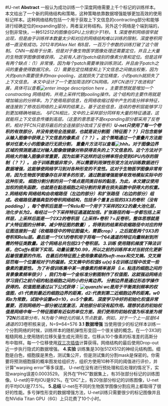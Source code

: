 #U-net
**Abstract**
一般认为成功训练一个深度网络需要上千个标记的训练样本。本文给出了一个新的网络结构和策略，这种策略依靠数据增强能够更加高效的使用标记样本。这种网络结构包括一个用于获取上下文信息的contracting部分和能够进行经确定位的expanding部分，两者呈对称结构。另外这个网络是个端到端的，分割非常快，一种512*512的图像在GPU上分割少于1秒。
**1.**
深度卷积网络很早就出现，但是由于训练样本数量太少和对应的网络结构难以训练的限制，深度卷积网络一直没有成功。2012年的Alex Net 有8层，一百万个参数的训练打破了这个限制。
CNN一般用于分类，但是对于像生物医学图像处理还需要定位，并且上大量的生物医学图像很难获得。
之前有人进行patch级别的像素分类和定位。但是这样有两个缺点：（1）非常慢，因为每个patch需要单独训练测试，并且由于patch之间的重叠使得数据冗余。（2）需要在定位精度和上下文信息之间做出权衡，因为大的patch需要很多的max-pooling，这就损失了定位精度，小的patch就损失了上下文信息。
本文中设计了一个更加简洁的FCN网络。对FCN进行了改进和扩展，具体可以查看![enter image description here](!%5BAlt%20text%5D%28./1523278348911.png%29)
。主要思想就是增加一个constracting 网络结构，并用上采样代替pooling操作。这个结构的主要作用就是增加输出的分辨率。为了使用局部信息，在网络收缩过程中产生的高分辨率特征，被连接到了修改后网络的上采样的结果上。基于这些信息，连续的卷积层能够学习到更加精确地输出。
与FCN相比，文中的上采样部分同样有大量的特征通道，这就能将上下文信息传播到高层。（这里的意思是不是expanding部分都采用了反卷积，相对于FCN只是将最后的全连接部分改成了反卷积）**U-net只使用了每一个卷积的有效部分，并没有使用全连接层，也就是说分割图（特征图？？）只包含能够从输入图像中获得上下文信息的像素点（？？）。**这个策略通过一个重叠片方法能够对任意大小的图像进行无损分割，
重叠片方法可以查看![hhh](/hhh.png)。对于图像边界区域的预测是通过对输入图像做镜像对称获得丢失的上下文信息的。这个方法对于网络大的输入图像非常重要，因为如果不这样的话分辨率将会受到GPU内存的限制（？？）。
由于训练数据非常少，所以需要利用弹性形变方法对训练数据进行数据增强，这能够使网络学习到对各种形变的不变性。这对于生物医学图像非常有用，因为生物医学图像存在非常多的形变，通过数据增强能够有效地模拟实际中的这种形变。
**细胞分割分割的另一个难点是同类目标的黏连，为此，本文建议使用加权的损失函数，也就是在黏连细胞之间分割的背景在损失函数中获得大的权重。**
**2.网络结构**
网络结构由收缩路径（左边的部分）和扩张路径（右边的部分）组成。收缩路径遵循典型的卷积网络结构，包括多个重复出现的3X3的卷积（没有padding），每个卷积后面是一个Relu和一个用于下采样的2X2的最大池化层，池化步长为2。每经过一个下采样特征通道就加倍。扩张路径的每一步都包括上采样层，上采样后面是一个2X2的卷积层（上采样+卷积？=反卷积，整体思想就是扩大特征图的分辨率，减少特征图的数量），将得到的结果和收缩路径中对应的特征图连接到一起（收缩路径中的特征图偏大，需要crop），之后就是两个3X3的卷积和Relu层。最后是一个1X1的卷积用于将每一个64通道的特征向量映射到所需的特征类数量。这个网络总共包括23个卷积层。
**3.训练**
使用随机梯度下降法训练，在Caffe框架下实现。动量设置为0.99，所以之前的训练样本对当前优化更新起着很重要的作用。
在最后的特征图上使用像素级的soft-max和交叉熵。交叉熵惩罚每一个位置相对于1的偏差。交叉熵中的权值$	ω(x) $在训练过程中改变一些像素的重要性。
为了补偿训练集中某一类像素的频率差异（i.e. 粘连的细胞之间的背景像素频率很少），我们为每一个金标准分割图制作了权值图，这就强迫网络去学习我们之前介绍的粘连细胞之间的小的分离边界。
分割边界是通过形态学操作获得的。权值图是通过以下公式获得：
![quanzhi](quanzhi.png)
wc是用于平衡类别频率的权值图，d1:代表到最近的细胞边界的距离，d2:代表到第二近细胞边界的距离。w0和σ为常数，试验中设置w0=10，σ=5个像素。
深度学习中好的初始化权值非常重要，否则网络的一部分被过度激活，其他部分却没有起作用。理想状态的初始权值是网络中每一个特征图都有近似的单位方差。我们使用的初始权值为标准差为**根下2N**的高斯分布，N为每个神经元的输入节点数量。例如，对于一个上一层是64通道的3*3卷积核来说，N=9*64=576
**3.1 数据增强**
当使用很少的标记样本训练一个分割网络的时候，训练样本的随机弹性形变回一个很关键的概念。在一个3X3的粗糙网格上使用随机位移矢量生成光滑形变。位移从10个像素的标准差的高斯分布中取样。每一个位移使用[双三次插值][1]计算获得。网络结构的最后使用Drop-out近一步执行隐式的数据增强。
**4.实验**
训练集是30张512X512的神经元结构图。细胞是白色，细胞膜是黑色，测试集公开，但是测试集的分割mask是保密的。你需要将预测细胞膜的概率图发给组织方，组织方使用10种不同的阈值进行评价，并计算"warping error"等多误差。
U-net在没有进行预处理和后处理的情况下，实现warping误差0.0003529。
另外在“PHC”数据集上，有35张部分标记的训练图像。U-net的平均IOU是92%。在“DIC”上，有20张部分标记的训练图像，U-net的平均IOU是77.5%。
**5.总结**
U-net在不同的生物医学图像分割应用上都取得了很好的性能。多亏弹性形变的数据增强方法，U-net训练只需要很少的标记图像并且在NVidia Titan GPU（6G）上只花费了10个小时。




[1]: https://en.wikipedia.org/wiki/Bicubic_interpolation